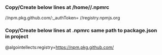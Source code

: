 ### Copy/Create below lines at **/home/<loginUser>/.npmrc**
//npm.pkg.github.com/:_authToken=<READ ACCESS TOKEN>
//registry.npmjs.org
  
### Copy/Create below lines at **.npmrc** same path to **package.json** in project
@algointellects:registry=https://npm.pkg.github.com/
